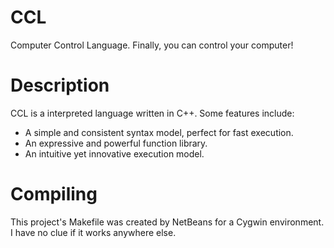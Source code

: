 # CCL
Computer Control Language. Finally, you can control your computer!

# Description

CCL is a interpreted language written in C++. Some features include:

 * A simple and consistent syntax model, perfect for fast execution.
 * An expressive and powerful function library.
 * An intuitive yet innovative execution model.

# Compiling

This project's Makefile was created by NetBeans for a Cygwin environment. I have no clue if it works anywhere else.